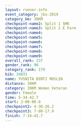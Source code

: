 ```yaml
---
layout: runner-info 
event_category: jbu-2019 
category_km: 30KM 
checkpoint-name2: Split 1 SMK 
checkpoint-name3: Split 2 E Farm 
checkpoint-name4: 
checkpoint-name5: 
checkpoint-name6: 
checkpoint-name7: 
checkpoint-name8: 
checkpoint-name9: 
overall_rank: 237
gender_rank: 90
category_rank: 179
bib: 34031
name: YUSNITA BINTI MOSLIN
distance: 30KM
category: 30KM Women Veteran
gender: Female
time: 5-34-42.7
start: 2-00-00.0
checkpoint2: 4-30-26.2
checkpoint3: 7-00-17.9
finish: 7-34-42.7
---
```

